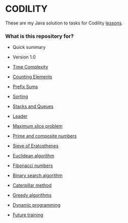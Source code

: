 # CODILITY #

These are my Java solution to tasks for Codility [lessons](https://codility.com/programmers/lessons/). 

### What is this repository for? ###

* Quick summary
* Version 1.0

* [Time Complexity](https://codility.com/programmers/lessons/1)
* [Counting Elements](https://codility.com/programmers/lessons/2)
* [Prefix Sums](https://codility.com/programmers/lessons/3)
* [Sorting](https://codility.com/programmers/lessons/4)
* [Stacks and Queues](https://codility.com/programmers/lessons/5)
* [Leader](https://codility.com/programmers/lessons/6)
* [Maximum slice problem](https://codility.com/programmers/lessons/7)
* [Prime and composite numbers](https://codility.com/programmers/lessons/8)
* [Sieve of Eratosthenes](https://codility.com/programmers/lessons/9)
* [Euclidean algorithm](https://codility.com/programmers/lessons/10)
* [Fibonacci numbers](https://codility.com/programmers/lessons/11)
* [Binary search algorithm](https://codility.com/programmers/lessons/12)
* [Caterpillar method](https://codility.com/programmers/lessons/13)
* [Greedy algorithms](https://codility.com/programmers/lessons/14)
* [Dynamic programming](https://codility.com/programmers/lessons/15)
* [Future training](https://codility.com/programmers/lessons/99)